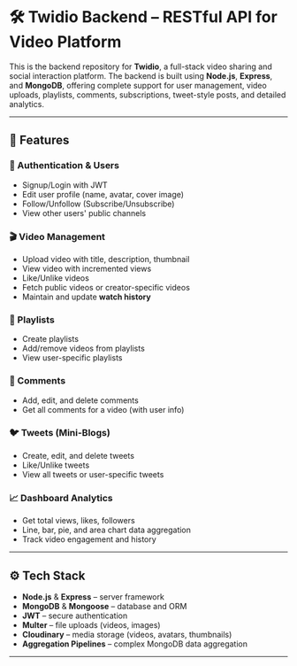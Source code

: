 # 🛠️ Twidio Backend – RESTful API for Video Platform

This is the backend repository for **Twidio**, a full-stack video sharing and social interaction platform. The backend is built using 
**Node.js**,
**Express**, 
and **MongoDB**,
offering complete support for user management, video uploads, playlists, comments, subscriptions, tweet-style posts, and detailed analytics.

---

## 🚀 Features

### 🔐 Authentication & Users
- Signup/Login with JWT
- Edit user profile (name, avatar, cover image)
- Follow/Unfollow (Subscribe/Unsubscribe)
- View other users' public channels

### 🎬 Video Management
- Upload video with title, description, thumbnail
- View video with incremented views
- Like/Unlike videos
- Fetch public videos or creator-specific videos
- Maintain and update **watch history**

### 📃 Playlists
- Create playlists
- Add/remove videos from playlists
- View user-specific playlists

### 💬 Comments
- Add, edit, and delete comments
- Get all comments for a video (with user info)

### 🐦 Tweets (Mini-Blogs)
- Create, edit, and delete tweets
- Like/Unlike tweets
- View all tweets or user-specific tweets

### 📈 Dashboard Analytics
- Get total views, likes, followers
- Line, bar, pie, and area chart data aggregation
- Track video engagement and history

---

## ⚙️ Tech Stack

- **Node.js** & **Express** – server framework
- **MongoDB** & **Mongoose** – database and ORM
- **JWT** – secure authentication
- **Multer** – file uploads (videos, images)
- **Cloudinary** – media storage (videos, avatars, thumbnails)
- **Aggregation Pipelines** – complex MongoDB data aggregation

---

